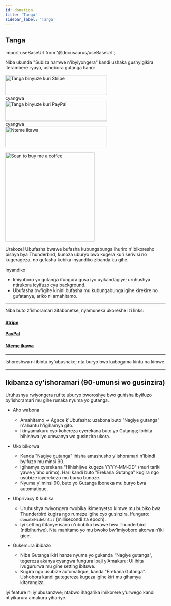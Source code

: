 ```yaml
---
id: donation
title: 'Tanga'
sidebar_label: 'Tanga'
---
```


## Tanga

import useBaseUrl from '@docusaurus/useBaseUrl';

Niba ukunda "Subiza hamwe n'ibyiyongera" kandi ushaka gushyigikira iterambere ryayo, ushobora gutanga hano:

<div className="donate-buttons" style={{ display: 'flex', flexDirection: 'column', alignItems: 'center', gap: '12px', margin: '12px 0' }}>
  <a href="https://buy.stripe.com/9B66oB3FDdbx2f2awK33W00" target="_blank" rel="noopener noreferrer"
     style={{ display: 'inline-block', width: '320px', maxWidth: '90vw', height: '64px' }}>
    <img src={useBaseUrl('/img/stripe-donate-button.svg')} alt="Tanga binyuze kuri Stripe" width="320" height="64"
         style={{ width: '100%', height: '100%', objectFit: 'contain', display: 'block' }} />
  </a>
  <div style={{ opacity: 0.7, fontSize: '0.9rem' }}>cyangwa</div>
  <a href="https://www.paypal.com/donate/?hosted_button_id=L2NQXHB7FQ5FJ" target="_blank" rel="noopener noreferrer"
     style={{ display: 'inline-block', width: '320px', maxWidth: '90vw', height: '64px' }}>
    <img src={useBaseUrl('/img/paypal-donate-button.svg')} alt="Tanga binyuze kuri PayPal" width="320" height="64"
         style={{ width: '100%', height: '100%', objectFit: 'contain', display: 'block' }} />
  </a>
  <div style={{ opacity: 0.7, fontSize: '0.9rem' }}>cyangwa</div>
  <a href="https://buymeacoffee.com/bitranox" target="_blank" rel="noopener noreferrer"
     style={{ display: 'inline-block', width: '320px', maxWidth: '90vw', height: '64px' }}>
    <img src={useBaseUrl('/img/buymeacoffee-donate-button.svg')} alt="Nteme ikawa" width="320" height="64"
         style={{ width: '100%', height: '100%', objectFit: 'contain', display: 'block' }} />
  </a>
</div>
<br />

<div className="donate-buttons" style={{ display: 'flex', flexDirection: 'column', alignItems: 'center', gap: '12px', margin: '12px 0 28px' }}>
  <a href="https://buymeacoffee.com/bitranox" target="_blank" rel="noopener noreferrer"
     style={{ display: 'inline-block', width: '320px', maxWidth: '90vw' }}>
    <img src={useBaseUrl('/img/buy_me_a_coffee_qrcode.png')} alt="Scan to buy me a coffee"
         width="280" style={{ width: '280px', maxWidth: '100%', height: 'auto', display: 'block', margin: '0 auto' }} />
  </a>
</div>

Urakoze! Ubufasha bwawe bufasha kubungabunga ihuriro n'ibikoresho bishya bya Thunderbird, kunoza uburyo bwo kugera kuri serivisi no kugerageza, no gufasha kubika inyandiko zibanda ku gihe.

Inyandiko

- Imiyoboro yo gutanga ifungura gusa iyo uyikandagiye; uruhushya ntirukora icyifuzo cya background.
- Ubufasha bw'igihe kinini bufasha mu kubungabunga igihe kirekire no gufatanya, ariko ni amahitamo.

---

Niba buto z'ishoramari zitabonetse, nyamuneka ukoreshe izi links:

#### [Stripe](https://buy.stripe.com/9B66oB3FDdbx2f2awK33W00)

#### [PayPal](https://www.paypal.com/donate/?hosted_button_id=L2NQXHB7FQ5FJ)

#### [Nteme ikawa](https://buymeacoffee.com/bitranox)

---

Ishoreshwa ni ibintu by'ubushake; nta buryo bwo kubogama kintu na kimwe.

---

## Ikibanza cy'ishoramari (90‑umunsi wo gusinzira)

Uruhushya rwiyongera rufite uburyo bworoshye bwo guhisha ibyifuzo by'ishoramari mu gihe runaka nyuma yo gutanga.

- Aho wabona
  - Amahitamo → Agace k'Ubufasha: uzabona buto "Nagiye gutanga" n'ahantu h'igihamya gito.
  - Ikinyamakuru cyo kohereza cyerekana buto yo Gutanga; ibihita bihishwa iyo umwanya wo gusinzira ukora.

- Uko bikorwa
  - Kanda "Nagiye gutanga" ihisha amashusho y'ishoramari n'ibindi byifuzo mu minsi 90.
  - Igihamya cyerekana "Hihishijwe kugeza YYYY‑MM‑DD" (muri tariki yawe y'aho urimo). Hari kandi buto "Erekana Gutanga" kugira ngo usubize icyerekezo mu buryo bunoze.
  - Nyuma y'iminsi 90, buto yo Gutanga iboneka mu buryo bwa automatique.

- Ubprivacy & kubika
  - Uruhushya rwiyongera rwubika ikimenyetso kimwe mu bubiko bwa Thunderbird kugira ngo rumeze igihe cyo gusinzira. Ifunguro: `donateHideUntil` (millisecondi za epoch).
  - Iyi setting ifitanye isano n'ububiko bwawe bwa Thunderbird (ntibihuriwe). Nta mahitamo yo mu bwoko bw’imiyoboro akorwa n’iki gice.

- Gukemura ibibazo
  - Niba Gutanga ikiri hanze nyuma yo gukanda “Nagiye gutanga”, tegereza akanya cyangwa fungura ipaji y'Amakuru; UI ihita ivugururwa mu gihe setting ibitswe.
  - Kugira ngo usubize automatique, kanda "Erekana Gutanga". Ushobora kandi gutegereza kugeza igihe kiri mu gihamya kitarangiza.

Iyi feature ni iy'ubusanzwe; ntabwo ihagarika imikorere y'urwego kandi ntiyikurura amakuru yihariye.

